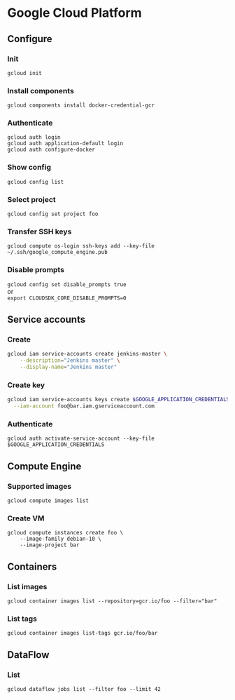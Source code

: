 # Google Cloud Platform

## Configure

### Init

`gcloud init`

### Install components

`gcloud components install docker-credential-gcr`

### Authenticate

```
gcloud auth login
gcloud auth application-default login
gcloud auth configure-docker
```

### Show config

`gcloud config list`

### Select project

`gcloud config set project foo`

### Transfer SSH keys

`gcloud compute os-login ssh-keys add --key-file ~/.ssh/google_compute_engine.pub`

### Disable prompts

`gcloud config set disable_prompts true`  
or  
`export CLOUDSDK_CORE_DISABLE_PROMPTS=0`

## Service accounts

### Create

```bash
gcloud iam service-accounts create jenkins-master \
    --description="Jenkins master" \
    --display-name="Jenkins master"
```

### Create key

```bash
gcloud iam service-accounts keys create $GOOGLE_APPLICATION_CREDENTIALS \
  --iam-account foo@bar.iam.gserviceaccount.com
```

### Authenticate

`gcloud auth activate-service-account --key-file $GOOGLE_APPLICATION_CREDENTIALS`

## Compute Engine

### Supported images

`gcloud compute images list`

### Create VM

```shell
gcloud compute instances create foo \
    --image-family debian-10 \
    --image-project bar
```

## Containers

### List images

`gcloud container images list --repository=gcr.io/foo --filter="bar"`

### List tags

`gcloud container images list-tags gcr.io/foo/bar`

## DataFlow

### List

`gcloud dataflow jobs list --filter foo --limit 42`
